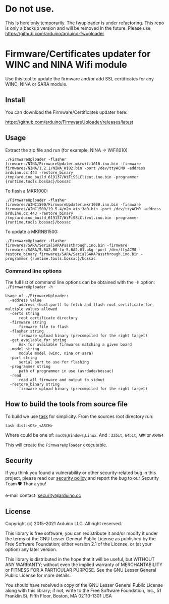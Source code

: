 # Do not use.

This is here only temporarily. The fwuploader is under refactoring. This repo is only a backup version and will be
removed in the future. Please use https://github.com/arduino/arduino-fwuploader

# Firmware/Certificates updater for WINC and NINA Wifi module

Use this tool to update the firmware and/or add SSL certificates for any WINC, NINA or SARA module.

## Install

You can download the Firmware/Certificates updater here:

https://github.com/arduino/FirmwareUploader/releases/latest

## Usage

Extract the zip file and run (for example, NINA -> WiFi1010)

```
./FirmwareUploader -flasher firmwares/NINA/FirmwareUpdater.mkrwifi1010.ino.bin -firmware firmwares/NINA/1.2.1/NINA_W102.bin -port /dev/ttyACM0 -address arduino.cc:443 -restore_binary /tmp/arduino_build_619137/WiFiSSLClient.ino.bin -programmer {runtime.tools.bossac}/bossac
```

To flash a MKR1000:

```
./FirmwareUploader -flasher firmwares/WINC1500/FirmwareUpdater.mkr1000.ino.bin -firmware firmwares/WINC1500/19.5.4/m2m_aio_3a0.bin -port /dev/ttyACM0 -address arduino.cc:443 -restore_binary /tmp/arduino_build_619137/WiFiSSLClient.ino.bin -programmer {runtime.tools.bossac}/bossac
```

To update a MKRNB1500:

```
./FirmwareUploader -flasher firmwares/SARA/SerialSARAPassthrough.ino.bin -firmware firmwares/SARA/5.6A2.00-to-5.6A2.01.pkg -port /dev/ttyACM0 -restore_binary firmwares/SARA/SerialSARAPassthrough.ino.bin -programmer {runtime.tools.bossac}/bossac
```

### Command line options

The full list of command line options can be obtained with the `-h` option: `./FirmwareUploader -h`

```
Usage of ./FirmwareUploader:
  -address value
      address (host:port) to fetch and flash root certificate for, multiple values allowed
  -certs string
      root certificate directory
  -firmware string
      firmware file to flash
  -flasher string
      firmware upload binary (precompiled for the right target)
  -get_available_for string
      Ask for available firmwares matching a given board
  -model string
      module model (winc, nina or sara)
  -port string
      serial port to use for flashing
  -programmer string
      path of programmer in use (avrdude/bossac)
  -read
      read all firmware and output to stdout
  -restore_binary string
      firmware upload binary (precompiled for the right target)
```

## How to build the tools from source file

To build we use [task](https://taskfile.dev/) for simplicity. From the sources root directory run:

```
task dist:<OS>_<ARCH>
```

Where <OS> could be one of: `macOS`,`Windows`,`Linux`. And <ARCH>: `32bit`, `64bit`, `ARM` or `ARM64`

This will create the `FirmwareUploader` executable.

## Security

If you think you found a vulnerability or other security-related bug in this project, please read our [security
policy][security-policy] and report the bug to our Security Team 🛡️ Thank you!

e-mail contact: security@arduino.cc

## License

Copyright (c) 2015-2021 Arduino LLC. All right reserved.

This library is free software; you can redistribute it and/or modify it under the terms of the GNU Lesser General Public
License as published by the Free Software Foundation; either version 2.1 of the License, or (at your option) any later
version.

This library is distributed in the hope that it will be useful, but WITHOUT ANY WARRANTY; without even the implied
warranty of MERCHANTABILITY or FITNESS FOR A PARTICULAR PURPOSE. See the GNU Lesser General Public License for more
details.

You should have received a copy of the GNU Lesser General Public License along with this library; if not, write to the
Free Software Foundation, Inc., 51 Franklin St, Fifth Floor, Boston, MA 02110-1301 USA

[security-policy]: https://github.com/arduino/FirmwareUploader/security/policy
